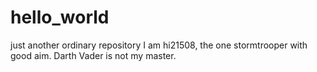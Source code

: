 # hello_world
just another ordinary repository
I am hi21508, the one stormtrooper with good aim.
Darth Vader is not my master.
